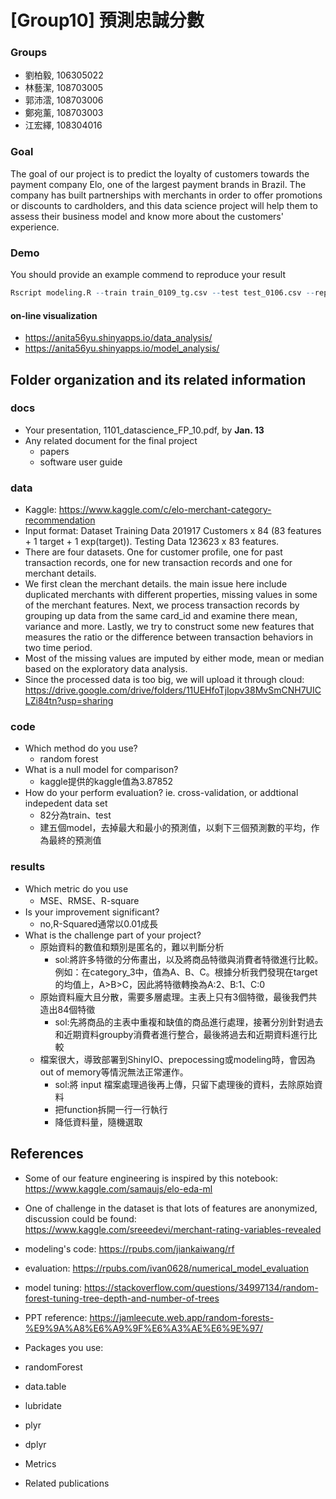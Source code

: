 # [Group10] 預測忠誠分數

### Groups
* 劉柏毅, 106305022
* 林藝潔, 108703005
* 郭沛澐, 108703006
* 鄭宛薰, 108703003
* 江宏繹, 108304016

### Goal
The goal of our project is to predict the loyalty of customers towards the payment company Elo, one of the largest payment brands in Brazil. The company has built partnerships with merchants in order to offer promotions or discounts to cardholders, and this data science project will help them to assess their business model and know more about the customers' experience.

### Demo 
You should provide an example commend to reproduce your result
```R
Rscript modeling.R --train train_0109_tg.csv --test test_0106.csv --report performance.csv --predict predict.csv
```


#### on-line visualization
* https://anita56yu.shinyapps.io/data_analysis/
* https://anita56yu.shinyapps.io/model_analysis/

## Folder organization and its related information

### docs
* Your presentation, 1101_datascience_FP_10.pdf, by **Jan. 13**
* Any related document for the final project
  * papers
  * software user guide

### data

* Kaggle: https://www.kaggle.com/c/elo-merchant-category-recommendation
* Input format: Dataset Training Data 201917 Customers x 84 (83 features + 1 target + 1 exp(target)). Testing Data 123623 x 83 features.
* There are four datasets. One for customer profile, one for past transaction records, one for new transaction records and one for merchant details.
* We first clean the merchant details. the main issue here include duplicated merchants with different properties, missing values in some of the merchant features. Next, we process transaction records by grouping up data from the same card_id and examine there mean, variance and more. Lastly, we try to construct some new features that measures the ratio or the difference between transaction behaviors in two time period.
* Most of the missing values are imputed by either mode, mean or median based on the exploratory data analysis.
* Since the processed data is too big, we will upload it through cloud: https://drive.google.com/drive/folders/11UEHfoTjIopv38MvSmCNH7UICLZi84tn?usp=sharing


### code

* Which method do you use?
  * random forest
* What is a null model for comparison?
  * kaggle提供的kaggle值為3.87852
* How do your perform evaluation? ie. cross-validation, or addtional indepedent data set
  * 82分為train、test
  * 建五個model，去掉最大和最小的預測值，以剩下三個預測數的平均，作為最終的預測值

### results

* Which metric do you use 
  * MSE、RMSE、R-square
* Is your improvement significant?
  * no,R-Squared通常以0.01成長
* What is the challenge part of your project?
  * 原始資料的數值和類別是匿名的，難以判斷分析
    * sol:將許多特徵的分佈畫出，以及將商品特徵與消費者特徵進行比較。例如：在category_3中，值為A、B、C。根據分析我們發現在target的均值上，A>B>C，因此將特徵轉換為A:2、B:1、C:0
  * 原始資料龐大且分散，需要多層處理。主表上只有3個特徵，最後我們共造出84個特徵
    * sol:先將商品的主表中重複和缺值的商品進行處理，接著分別針對過去和近期資料groupby消費者進行整合，最後將過去和近期資料進行比較
  * 檔案很大，導致部署到ShinyIO、prepocessing或modeling時，會因為out of memory等情況無法正常運作。
    * sol:將 input 檔案處理過後再上傳，只留下處理後的資料，去除原始資料
    * 把function拆開一行一行執行
    * 降低資料量，隨機選取


## References
* Some of our feature engineering is inspired by this notebook: https://www.kaggle.com/samaujs/elo-eda-ml
* One of challenge in the dataset is that lots of features are anonymized, discussion could be found: https://www.kaggle.com/sreeedevi/merchant-rating-variables-revealed
* modeling's code: https://rpubs.com/jiankaiwang/rf
* evaluation: https://rpubs.com/ivan0628/numerical_model_evaluation
* model tuning: https://stackoverflow.com/questions/34997134/random-forest-tuning-tree-depth-and-number-of-trees
* PPT reference: https://jamleecute.web.app/random-forests-%E9%9A%A8%E6%A9%9F%E6%A3%AE%E6%9E%97/ 

* Packages you use:
 * randomForest
 * data.table
 * lubridate
 * plyr
 * dplyr
 * Metrics

* Related publications
